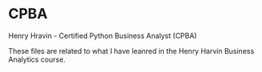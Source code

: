 # CPBA
Henry Hravin - Certified Python Business Analyst (CPBA)

These files are related to what I have leanred in the Henry Harvin Business Analytics course.
